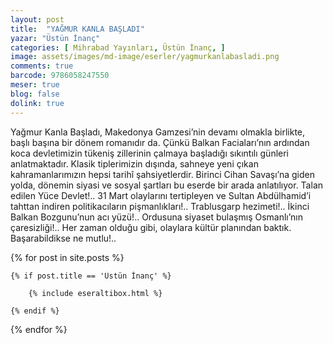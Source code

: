 ```yaml
---
layout: post
title:  "YAĞMUR KANLA BAŞLADI"
yazar: "Üstün İnanç"
categories: [ Mihrabad Yayınları, Üstün İnanç, ]
image: assets/images/md-image/eserler/yagmurkanlabasladi.png
comments: true
barcode: 9786058247550
meser: true
blog: false
dolink: true
---
```


Yağmur Kanla Başladı, Makedonya Gamzesi’nin devamı olmakla birlikte, başlı başına bir dönem romanıdır da. Çünkü Balkan Faciaları’nın ardından koca devletimizin tükeniş zillerinin çalmaya başladığı sıkıntılı günleri anlatmaktadır. Klasik tiplerimizin dışında, sahneye yeni çıkan kahramanlarımızın hepsi tarihî şahsiyetlerdir.
Birinci Cihan Savaşı’na giden yolda, dönemin siyasi ve sosyal şartları bu eserde bir arada anlatılıyor.
Talan edilen Yüce Devlet!..
31 Mart olaylarını tertipleyen ve Sultan Abdülhamid’i tahttan indiren politikacıların pişmanlıkları!..
Trablusgarp hezimeti!..
İkinci Balkan Bozgunu’nun acı yüzü!..
Ordusuna siyaset bulaşmış Osmanlı’nın çaresizliği!..
Her zaman olduğu gibi, olaylara kültür planından baktık.
Başarabildikse ne mutlu!..



{% for post in site.posts %}

    {% if post.title == 'Üstün İnanç' %}

        {% include eseraltibox.html %}

    {% endif %}

{% endfor %}
